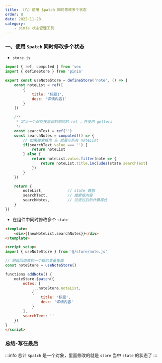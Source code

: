 ```yaml
---
title: （八）使用 $patch 同时修改多个状态
order: 8
date: 2022-11-28
category:
    - pinia 状态管理工具
---
```


<!-- ![](https://image.zswei.xyz/img/202211271445584.png) -->

### 一、使用 `$patch` 同时修改多个状态

- `store.js`
```js
import { ref, computed } from 'vex
import { defineStore } from 'pinia'

export const useNoteStore = defineStore('note', () => {
    const noteList = ref([
        {
            title: '标题1',
            desc: '详情内容1'
        }
    ])

    /**
     * 定义一个保存搜索词的响应的 ref ，并使用 getters
     */
    const searchText = ref('')
    const searchNotes = computed(() => {
        // 如果搜索框为 空 就展示所有 noteList
        if(searchText.value === '') {
            return noteList
        } else {
            return noteList.value.filter(note => {
                return noteList.title.includes(state.searchText)
            })
        }
    })

    return {
        noteList,           // state 数据
        searchText,         // 搜索框内容
        searchNotes,        // 过滤过后的计算属性
    }
})
```


- 在组件中同时修改多个 `state`
```html
<template>
    <div>{{newNoteList.searchNotes}}</div>
</template>

<script setup>
import { useNoteStore } from '@/store/note.js'

// 把返回值放到一个新的变量里面
const noteStore = useNoteStore()

functions addNote() {
    noteStore.$patch({
        notes: [
            ...noteStore.noteList,
            {
                title: '标题',
                desc: '详细内容'
            }
        ],
        searchText: ''
    })
}
</script>
```

### 总结-写在最后
:::info 总计
`$patch` 是一个对象，里面修改的就是 `store` 当中 `state` 的状态了
:::